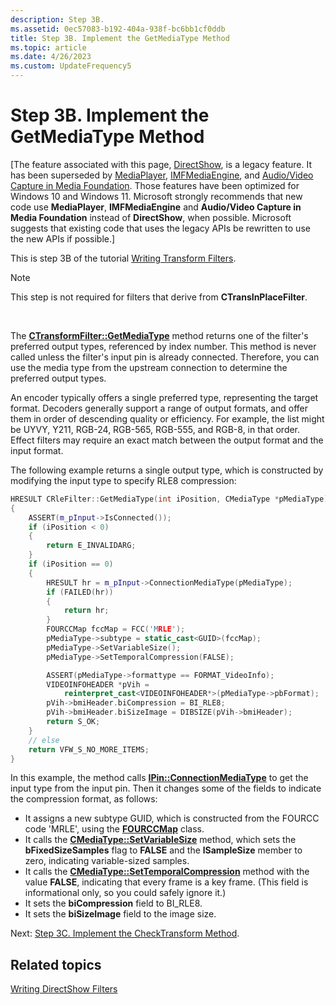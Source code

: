 ```yaml
---
description: Step 3B.
ms.assetid: 0ec57083-b192-404a-938f-bc6bb1cf0ddb
title: Step 3B. Implement the GetMediaType Method
ms.topic: article
ms.date: 4/26/2023
ms.custom: UpdateFrequency5
---
```


# Step 3B. Implement the GetMediaType Method

\[The feature associated with this page, [DirectShow](/windows/win32/directshow/directshow), is a legacy feature. It has been superseded by [MediaPlayer](/uwp/api/Windows.Media.Playback.MediaPlayer), [IMFMediaEngine](/windows/win32/api/mfmediaengine/nn-mfmediaengine-imfmediaengine), and [Audio/Video Capture in Media Foundation](/windows/win32/medfound/audio-video-capture-in-media-foundation). Those features have been optimized for Windows 10 and Windows 11. Microsoft strongly recommends that new code use **MediaPlayer**, **IMFMediaEngine** and **Audio/Video Capture in Media Foundation** instead of **DirectShow**, when possible. Microsoft suggests that existing code that uses the legacy APIs be rewritten to use the new APIs if possible.\]

This is step 3B of the tutorial [Writing Transform Filters](writing-transform-filters.md).

> [!Note]  
> This step is not required for filters that derive from **CTransInPlaceFilter**.

 

The [**CTransformFilter::GetMediaType**](ctransformfilter-getmediatype.md) method returns one of the filter's preferred output types, referenced by index number. This method is never called unless the filter's input pin is already connected. Therefore, you can use the media type from the upstream connection to determine the preferred output types.

An encoder typically offers a single preferred type, representing the target format. Decoders generally support a range of output formats, and offer them in order of descending quality or efficiency. For example, the list might be UYVY, Y211, RGB-24, RGB-565, RGB-555, and RGB-8, in that order. Effect filters may require an exact match between the output format and the input format.

The following example returns a single output type, which is constructed by modifying the input type to specify RLE8 compression:


```C++
HRESULT CRleFilter::GetMediaType(int iPosition, CMediaType *pMediaType)
{
    ASSERT(m_pInput->IsConnected());
    if (iPosition < 0)
    {
        return E_INVALIDARG;
    }
    if (iPosition == 0)
    {
        HRESULT hr = m_pInput->ConnectionMediaType(pMediaType);
        if (FAILED(hr))
        {
            return hr;
        }
        FOURCCMap fccMap = FCC('MRLE'); 
        pMediaType->subtype = static_cast<GUID>(fccMap);
        pMediaType->SetVariableSize();
        pMediaType->SetTemporalCompression(FALSE);

        ASSERT(pMediaType->formattype == FORMAT_VideoInfo);
        VIDEOINFOHEADER *pVih =
            reinterpret_cast<VIDEOINFOHEADER*>(pMediaType->pbFormat);
        pVih->bmiHeader.biCompression = BI_RLE8;
        pVih->bmiHeader.biSizeImage = DIBSIZE(pVih->bmiHeader); 
        return S_OK;
    }
    // else
    return VFW_S_NO_MORE_ITEMS;
}
```



In this example, the method calls [**IPin::ConnectionMediaType**](/windows/desktop/api/Strmif/nf-strmif-ipin-connectionmediatype) to get the input type from the input pin. Then it changes some of the fields to indicate the compression format, as follows:

-   It assigns a new subtype GUID, which is constructed from the FOURCC code 'MRLE', using the [**FOURCCMap**](fourccmap.md) class.
-   It calls the [**CMediaType::SetVariableSize**](cmediatype-setvariablesize.md) method, which sets the **bFixedSizeSamples** flag to **FALSE** and the **lSampleSize** member to zero, indicating variable-sized samples.
-   It calls the [**CMediaType::SetTemporalCompression**](cmediatype-settemporalcompression.md) method with the value **FALSE**, indicating that every frame is a key frame. (This field is informational only, so you could safely ignore it.)
-   It sets the **biCompression** field to BI\_RLE8.
-   It sets the **biSizeImage** field to the image size.

Next: [Step 3C. Implement the CheckTransform Method](step-3c--implement-the-checktransform-method.md).

## Related topics

<dl> <dt>

[Writing DirectShow Filters](writing-directshow-filters.md)
</dt> </dl>

 

 




